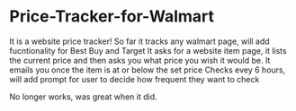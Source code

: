# Price-Tracker-for-Walmart
It is a website price tracker! So far it tracks any walmart page, will add fucntionality for Best Buy and Target
It asks for a website item page, it lists the current price and then asks you what price you wish it would be.
It emails you once the item is at or below the set price
Checks evey 6 hours, will add prompt for user to decide how frequent they want to check

No longer works, was great when it did.
